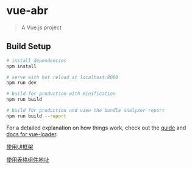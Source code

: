 # vue-abr

> A Vue.js project

## Build Setup

``` bash
# install dependencies
npm install

# serve with hot reload at localhost:8080
npm run dev

# build for production with minification
npm run build

# build for production and view the bundle analyzer report
npm run build --report
```

For a detailed explanation on how things work, check out the [guide](http://vuejs-templates.github.io/webpack/) and [docs for vue-loader](http://vuejs.github.io/vue-loader).

[使用UI框架](https://www.iviewui.com)

[使用表格组件地址](http://doc.huangsw.com/vue-easytable/app.html#/table/fixedColumnsTitle)
